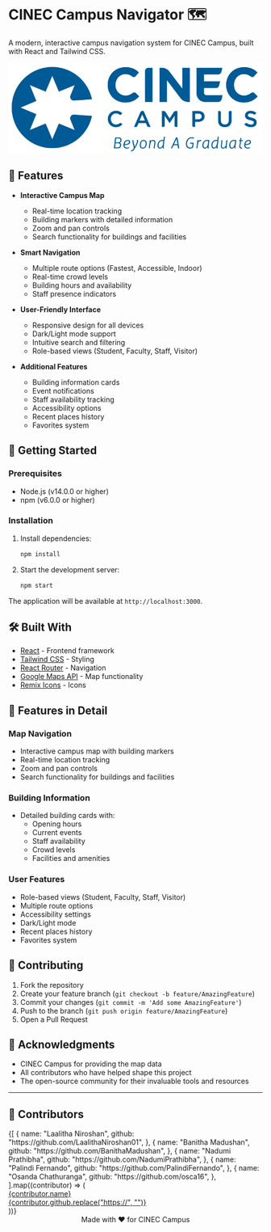 # CINEC Campus Navigator 🗺️

A modern, interactive campus navigation system for CINEC Campus, built with React and Tailwind CSS.

![CINEC Campus Navigator](src/assets/cinec-logo.png)

## 🌟 Features

- **Interactive Campus Map**
  - Real-time location tracking
  - Building markers with detailed information
  - Zoom and pan controls
  - Search functionality for buildings and facilities

- **Smart Navigation**
  - Multiple route options (Fastest, Accessible, Indoor)
  - Real-time crowd levels
  - Building hours and availability
  - Staff presence indicators

- **User-Friendly Interface**
  - Responsive design for all devices
  - Dark/Light mode support
  - Intuitive search and filtering
  - Role-based views (Student, Faculty, Staff, Visitor)

- **Additional Features**
  - Building information cards
  - Event notifications
  - Staff availability tracking
  - Accessibility options
  - Recent places history
  - Favorites system

## 🚀 Getting Started

### Prerequisites

- Node.js (v14.0.0 or higher)
- npm (v6.0.0 or higher)

### Installation


1. Install dependencies:
   ```bash
   npm install
   ```


2. Start the development server:
   ```bash
   npm start
   ```

The application will be available at `http://localhost:3000`.

## 🛠️ Built With

- [React](https://reactjs.org/) - Frontend framework
- [Tailwind CSS](https://tailwindcss.com/) - Styling
- [React Router](https://reactrouter.com/) - Navigation
- [Google Maps API](https://developers.google.com/maps) - Map functionality
- [Remix Icons](https://remixicon.com/) - Icons

## 📱 Features in Detail

### Map Navigation
- Interactive campus map with building markers
- Real-time location tracking
- Zoom and pan controls
- Search functionality for buildings and facilities

### Building Information
- Detailed building cards with:
  - Opening hours
  - Current events
  - Staff availability
  - Crowd levels
  - Facilities and amenities

### User Features
- Role-based views (Student, Faculty, Staff, Visitor)
- Multiple route options
- Accessibility settings
- Dark/Light mode
- Recent places history
- Favorites system

## 🤝 Contributing

1. Fork the repository
2. Create your feature branch (`git checkout -b feature/AmazingFeature`)
3. Commit your changes (`git commit -m 'Add some AmazingFeature'`)
4. Push to the branch (`git push origin feature/AmazingFeature`)
5. Open a Pull Request



## 🙏 Acknowledgments

- CINEC Campus for providing the map data
- All contributors who have helped shape this project
- The open-source community for their invaluable tools and resources

---

## 👥 Contributors

<div className="grid grid-cols-1 sm:grid-cols-2 md:grid-cols-3 gap-6 mt-6">
  {[
    {
      name: "Laalitha Niroshan",
      github: "https://github.com/LaalithaNiroshan01",
    },
    {
      name: "Banitha Madushan",
      github: "https://github.com/BanithaMadushan",
    },
    {
      name: "Nadumi Prathibha",
      github: "https://github.com/NadumiPrathibha",
    },
    {
      name: "Palindi Fernando",
      github: "https://github.com/PalindiFernando",
    },
    {
      name: "Osanda Chathuranga",
      github: "https://github.com/osca16",
    },
  ].map((contributor) => (
    <a
      href={contributor.github}
      target="_blank"
      rel="noopener noreferrer"
      key={contributor.github}
      className="transition-transform duration-300 transform hover:scale-105 hover:shadow-xl bg-white dark:bg-gray-800 p-5 rounded-2xl shadow-md text-center"
    >
      <div className="text-xl font-semibold text-gray-800 dark:text-white mb-2">
        {contributor.name}
      </div>
      <div className="text-blue-600 dark:text-blue-400 underline text-sm">
        {contributor.github.replace("https://", "")}
      </div>
    </a>
  ))}
</div>


<div align="center">
Made with ❤️ for CINEC Campus
</div>
